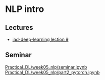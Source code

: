 # NLP intro

## Lectures
* [iad-deep-learning lection 9](https://www.youtube.com/watch?v=_Gnh8Z2Pn_o&list=PLEwK9wdS5g0qa3PIhR6HBDJD_QnrfP8Ei)

## Seminar
[Practical_DL/week05_nlp/seminar.ipynb](https://github.com/yandexdataschool/Practical_DL/blob/fall21/week05_nlp/seminar.ipynb)
[Practical_DL/week05_nlp/part2_pytorch.ipynb](https://github.com/yandexdataschool/Practical_DL/blob/fall21/week05_nlp/part2_pytorch.ipynb)
